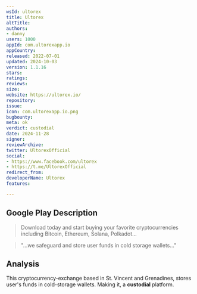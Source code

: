 ```yaml
---
wsId: ultorex
title: Ultorex
altTitle: 
authors:
- danny 
users: 1000
appId: com.ultorexapp.io
appCountry: 
released: 2022-07-01
updated: 2024-10-03
version: 1.1.16
stars: 
ratings: 
reviews: 
size: 
website: https://ultorex.io/
repository: 
issue: 
icon: com.ultorexapp.io.png
bugbounty: 
meta: ok
verdict: custodial
date: 2024-11-28
signer: 
reviewArchive: 
twitter: UltorexOfficial
social:
- https://www.facebook.com/ultorex
- https://t.me/UltorexOfficial 
redirect_from: 
developerName: Ultorex
features: 

---
```


## Google Play Description

> Download today and start buying your favorite cryptocurrencies including Bitcoin, Ethereum, Solana, Polkadot... 

> "...we safeguard and store user funds in cold storage wallets..."

## Analysis 

This cryptocurrency-exchange based in St. Vincent and Grenadines, stores user's funds in cold-storage wallets. Making it, a **custodial** platform.
